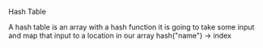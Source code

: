 Hash Table

A hash table is an array with a hash function
it is going to take some input and map that input to a location in our array
hash("name") -> index
